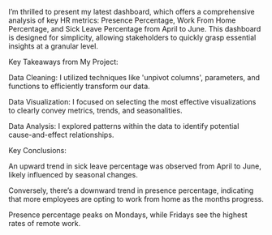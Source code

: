 

I’m thrilled to present my latest dashboard, which offers a comprehensive analysis of key HR metrics: Presence Percentage, Work From Home Percentage, and Sick Leave Percentage from April to June. This dashboard is designed for simplicity, allowing stakeholders to quickly grasp essential insights at a granular level.

Key Takeaways from My Project:

Data Cleaning: I utilized techniques like 'unpivot columns', parameters, and functions to efficiently transform our data.

Data Visualization: I focused on selecting the most effective visualizations to clearly convey metrics, trends, and seasonalities.

Data Analysis: I explored patterns within the data to identify potential cause-and-effect relationships.

Key Conclusions:

An upward trend in sick leave percentage was observed from April to June, likely influenced by seasonal changes.

Conversely, there’s a downward trend in presence percentage, indicating that more employees are opting to work from home as the months progress.

Presence percentage peaks on Mondays, while Fridays see the highest rates of remote work.
